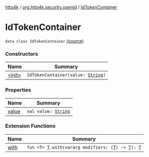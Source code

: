 [http4k](../../index.md) / [org.http4k.security.openid](../index.md) / [IdTokenContainer](./index.md)

# IdTokenContainer

`data class IdTokenContainer` [(source)](https://github.com/http4k/http4k/blob/master/http4k-security-oauth/src/main/kotlin/org/http4k/security/openid/IdTokenContainer.kt#L3)

### Constructors

| Name | Summary |
|---|---|
| [&lt;init&gt;](-init-.md) | `IdTokenContainer(value: `[`String`](https://kotlinlang.org/api/latest/jvm/stdlib/kotlin/-string/index.html)`)` |

### Properties

| Name | Summary |
|---|---|
| [value](value.md) | `val value: `[`String`](https://kotlinlang.org/api/latest/jvm/stdlib/kotlin/-string/index.html) |

### Extension Functions

| Name | Summary |
|---|---|
| [with](../../org.http4k.core/with.md) | `fun <T> `[`T`](../../org.http4k.core/with.md#T)`.with(vararg modifiers: (`[`T`](../../org.http4k.core/with.md#T)`) -> `[`T`](../../org.http4k.core/with.md#T)`): `[`T`](../../org.http4k.core/with.md#T) |
